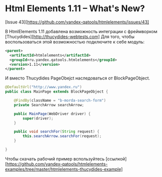 Html Elements 1.11 – What's New?
===============================

[Issue 43][https://github.com/yandex-qatools/htmlelements/issues/43]

В HtmlElements 1.11 добавлена возможность интеграции с фреймворком [Thucydides][http://thucydides-webtests.com]
Для того, чтобы воспользоваться этой возможностью подключите к себе модуль: 

```xml
<parent>
  <artifactId>htmlelements</artifactId>
  <groupId>ru.yandex.qatools.htmlelements</groupId>
  <version>1.11</version>
</parent>
```

И вместо Thucydides PageObejct наследоваться от BlockPageObject.

```java
@DefaultUrl("http://www.yandex.ru")
public class MainPage extends BlockPageObject {

    @FindBy(className = "b-morda-search-form")
    private SearchArrow searchArrow;

    public MainPage(WebDriver driver) {
        super(driver);
    }

    public void searchFor(String request) {
        this.searchArrow.searchFor(request);
    }

}
```

Чтобы скачать рабочий пример вспользуйтесь [ссылкой][https://github.com/yandex-qatools/htmlelements-examples/tree/master/htmlelements-thucydides-example]

